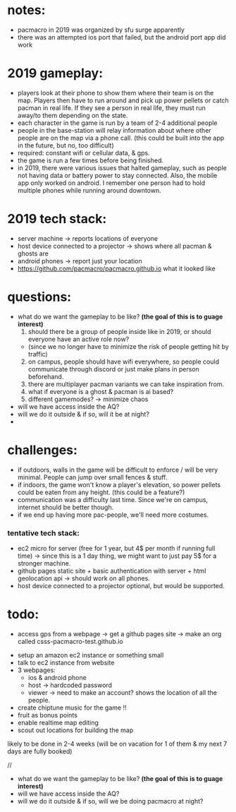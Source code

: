 # notes:
- pacmacro in 2019 was organized by sfu surge apparently
- there was an attempted ios port that failed, but the android port app did work

# 2019 gameplay:
- players look at their phone to show them where their team is on the map. Players then have to run around and pick up power pellets or catch pacman in real life. If they see a person in real life, they must run away/to them depending on the state.
- each character in the game is run by a team of 2-4 additional people
- people in the base-station will relay information about where other people are on the map via a phone call. (this could be built into the app in the future, but no, too difficult)
- required: constant wifi or cellular data, & gps.
- the game is run a few times before being finished.
- in 2019, there were various issues that halted gameplay, such as people not having data or battery power to stay connected. Also, the mobile app only worked on android. I remember one person had to hold multiple phones while running around downtown.

# 2019 tech stack:
- server machine -> reports locations of everyone 
- host device connected to a projector -> shows where all pacman & ghosts are
- android phones -> report just your location
- https://github.com/pacmacro/pacmacro.github.io what it looked like

# questions: 
- what do we want the gameplay to be like? **(the goal of this is to guage interest)**
  1. should there be a group of people inside like in 2019, or should everyone have an active role now? 
    - (since we no longer have to minimize the risk of people getting hit by traffic)
  2. on campus, people should have wifi everywhere, so people could communicate through discord or just make plans in person beforehand.
  3. there are multiplayer pacman variants we can take inspiration from.
  4. what if everyone is a ghost & pacman is ai based?
  5. different gamemodes? -> minimize chaos
- will we have access inside the AQ?
- will we do it outside & if so, will it be at night?
- 

# challenges:
- if outdoors, walls in the game will be difficult to enforce / will be very minimal. People can jump over small fences & stuff.
- if indoors, the game won't know a player's elevation, so power pellets could be eaten from any height. (this could be a feature?)
- communication was a difficulty last time. Since we're on campus, internet should be better though.
- if we end up having more pac-people, we'll need more costumes.

### tentative tech stack:
- ec2 micro for server (free for 1 year, but 4$ per month if running full time) -> since this is a 1 day thing, we might want to just pay 5$ for a stronger machine.
- github pages static site + basic authentication with server + html geolocation api -> should work on all phones.
- host device connected to a projector optional, but would be supported.

# todo: 
+ access gps from a webpage -> get a github pages site -> make an org called csss-pacmacro-test.github.io
- setup an amazon ec2 instance or something small
- talk to ec2 instance from website
- 3 webpages:
  - ios & android phone
  - host -> hardcoded password
  - viewer -> need to make an account? shows the location of all the people.
- create chiptune music for the game !!
- fruit as bonus points
- enable realtime map editing
- scout out locations for building the map 

likely to be done in 2-4 weeks (will be on vacation for 1 of them & my next 7 days are fully booked)

//

- what do we want the gameplay to be like? **(the goal of this is to guage interest)**
- will we have access inside the AQ?
- will we do it outside & if so, will we be doing pacmacro at night?